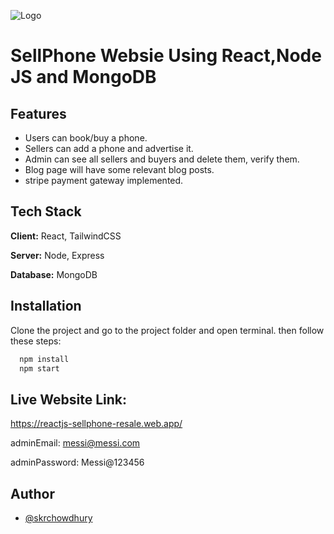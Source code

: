 ![Logo](https://i.ibb.co/3Fmnx2f/Sell-Phone-removebg-preview.png)

# SellPhone Websie Using React,Node JS and MongoDB

## Features

- Users can book/buy a phone.
- Sellers can add a phone and advertise it.
- Admin can see all sellers and buyers and delete them, verify them.
- Blog page will have some relevant blog posts.
- stripe payment gateway implemented.

## Tech Stack

**Client:** React, TailwindCSS

**Server:** Node, Express

**Database:** MongoDB

## Installation

Clone the project and go to the project folder and open terminal. then follow these steps:

```bash
  npm install
  npm start
```

## Live Website Link:

https://reactjs-sellphone-resale.web.app/

adminEmail: messi@messi.com

adminPassword: Messi@123456

## Author

- [@skrchowdhury](https://github.com/SkrChowdhury)
